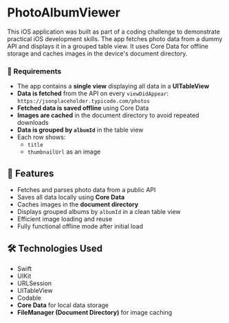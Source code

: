 # PhotoAlbumViewer

This iOS application was built as part of a coding challenge to demonstrate practical iOS development skills. The app fetches photo data from a dummy API and displays it in a grouped table view. It uses Core Data for offline storage and caches images in the device's document directory.

### 🔧 Requirements

- The app contains a **single view** displaying all data in a **UITableView**
- **Data is fetched** from the API on every `viewDidAppear`:  
  `https://jsonplaceholder.typicode.com/photos`
- **Fetched data is saved offline** using Core Data
- **Images are cached** in the document directory to avoid repeated downloads
- **Data is grouped by `albumId`** in the table view
- Each row shows:
  - `title`
  - `thumbnailUrl` as an image

## 📱 Features

- Fetches and parses photo data from a public API
- Saves all data locally using **Core Data**
- Caches images in the **document directory**
- Displays grouped albums by `albumId` in a clean table view
- Efficient image loading and reuse
- Fully functional offline mode after initial load

## 🛠️ Technologies Used

- Swift  
- UIKit  
- URLSession  
- UITableView  
- Codable  
- **Core Data** for local data storage  
- **FileManager (Document Directory)** for image caching
